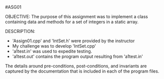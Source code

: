 #ASG01

OBJECTIVE: 
The purpose of this assignment was to implement a class containing data and methods for a set of integers in a static array.

DESCRIPTION:
- 'Assign01.cpp' and 'IntSet.h' were provided by the instructor
- My challenge was to develop 'IntSet.cpp' 
- 'a1test.in' was used to expedite testing. 
- 'a1test.out' contains the program output resulting from 'a1test.in'

The details around pre-conditions, post-conditions, and invariants are captured by the documentation that is included in each of the program files.
